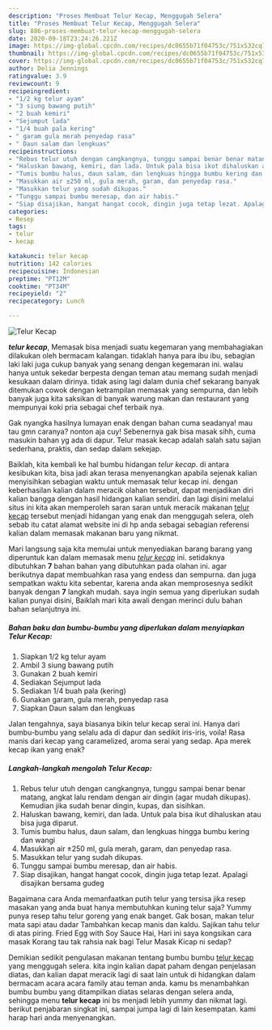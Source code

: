 ```yaml
---
description: "Proses Membuat Telur Kecap, Menggugah Selera"
title: "Proses Membuat Telur Kecap, Menggugah Selera"
slug: 886-proses-membuat-telur-kecap-menggugah-selera
date: 2020-09-18T23:24:26.221Z
image: https://img-global.cpcdn.com/recipes/dc0655b71f04753c/751x532cq70/telur-kecap-foto-resep-utama.jpg
thumbnail: https://img-global.cpcdn.com/recipes/dc0655b71f04753c/751x532cq70/telur-kecap-foto-resep-utama.jpg
cover: https://img-global.cpcdn.com/recipes/dc0655b71f04753c/751x532cq70/telur-kecap-foto-resep-utama.jpg
author: Delia Jennings
ratingvalue: 3.9
reviewcount: 9
recipeingredient:
- "1/2 kg telur ayam"
- "3 siung bawang putih"
- "2 buah kemiri"
- "Sejumput lada"
- "1/4 buah pala kering"
- " garam gula merah penyedap rasa"
- " Daun salam dan lengkuas"
recipeinstructions:
- "Rebus telur utuh dengan cangkangnya, tunggu sampai benar benar matang, angkat lalu rendam dengan air dingin (agar mudah dikupas). Kemudian jika sudah benar dingin, kupas, dan sisihkan."
- "Haluskan bawang, kemiri, dan lada. Untuk pala bisa ikut dihaluskan atau bisa juga diparut."
- "Tumis bumbu halus, daun salam, dan lengkuas hingga bumbu kering dan wangi"
- "Masukkan air ±250 ml, gula merah, garam, dan penyedap rasa."
- "Masukkan telur yang sudah dikupas."
- "Tunggu sampai bumbu meresap, dan air habis."
- "Siap disajikan, hangat hangat cocok, dingin juga tetap lezat. Apalagi disajikan bersama gudeg"
categories:
- Resep
tags:
- telur
- kecap

katakunci: telur kecap 
nutrition: 142 calories
recipecuisine: Indonesian
preptime: "PT12M"
cooktime: "PT34M"
recipeyield: "2"
recipecategory: Lunch

---
```



![Telur Kecap](https://img-global.cpcdn.com/recipes/dc0655b71f04753c/751x532cq70/telur-kecap-foto-resep-utama.jpg)

<b><i>telur kecap</i></b>, Memasak bisa menjadi suatu kegemaran yang membahagiakan dilakukan oleh bermacam kalangan. tidaklah hanya para ibu ibu, sebagian laki laki juga cukup banyak yang senang dengan kegemaran ini. walau hanya untuk sekedar berpesta dengan teman atau memang sudah menjadi kesukaan dalam dirinya. tidak asing lagi dalam dunia chef sekarang banyak ditemukan cowok dengan ketrampilan memasak yang sempurna, dan lebih banyak juga kita saksikan di banyak warung makan dan restaurant yang mempunyai koki pria sebagai chef terbaik nya.

Gak nyangka hasilnya lumayan enak dengan bahan cuma seadanya! mau tau gmn caranya? nonton aja cuy! Sebenernya gak bisa masak sihh, cuma masukin bahan yg ada di dapur. Telur masak kecap adalah salah satu sajian sederhana, praktis, dan sedap dalam sekejap.

Baiklah, kita kembali ke hal bumbu hidangan <i>telur kecap</i>. di antara kesibukan kita, bisa jadi akan terasa menyenangkan apabila sejenak kalian menyisihkan sebagian waktu untuk memasak telur kecap ini. dengan keberhasilan kalian dalam meracik olahan tersebut, dapat menjadikan diri kalian bangga dengan hasil hidangan kalian sendiri. dan lagi disini melalui situs ini kita akan memperoleh saran saran untuk meracik makanan <u>telur kecap</u> tersebut menjadi hidangan yang enak dan menggugah selera, oleh sebab itu catat alamat website ini di hp anda sebagai sebagian referensi kalian dalam memasak makanan baru yang nikmat.


Mari langsung saja kita memulai untuk menyediakan barang barang yang diperuntuk kan dalam memasak menu <u><i>telur kecap</i></u> ini. setidaknya dibutuhkan <b>7</b> bahan bahan yang dibutuhkan pada olahan ini. agar berikutnya dapat membuahkan rasa yang endess dan sempurna. dan juga sempatkan waktu kita sebentar, karena anda akan memprosesnya sedikit banyak dengan <b>7</b> langkah mudah. saya ingin semua yang diperlukan sudah kalian punyai disini, Baiklah mari kita awali dengan merinci dulu bahan bahan selanjutnya ini.

<!--inarticleads1-->

##### Bahan baku dan bumbu-bumbu yang diperlukan dalam menyiapkan Telur Kecap:

1. Siapkan 1/2 kg telur ayam
1. Ambil 3 siung bawang putih
1. Gunakan 2 buah kemiri
1. Sediakan Sejumput lada
1. Sediakan 1/4 buah pala (kering)
1. Gunakan  garam, gula merah, penyedap rasa
1. Siapkan  Daun salam dan lengkuas


Jalan tengahnya, saya biasanya bikin telur kecap serai ini. Hanya dari bumbu-bumbu yang selalu ada di dapur dan sedikit iris-iris, voila! Rasa manis dari kecap yang caramelized, aroma serai yang sedap. Apa merek kecap ikan yang enak? 

<!--inarticleads2-->

##### Langkah-langkah mengolah Telur Kecap:

1. Rebus telur utuh dengan cangkangnya, tunggu sampai benar benar matang, angkat lalu rendam dengan air dingin (agar mudah dikupas). Kemudian jika sudah benar dingin, kupas, dan sisihkan.
1. Haluskan bawang, kemiri, dan lada. Untuk pala bisa ikut dihaluskan atau bisa juga diparut.
1. Tumis bumbu halus, daun salam, dan lengkuas hingga bumbu kering dan wangi
1. Masukkan air ±250 ml, gula merah, garam, dan penyedap rasa.
1. Masukkan telur yang sudah dikupas.
1. Tunggu sampai bumbu meresap, dan air habis.
1. Siap disajikan, hangat hangat cocok, dingin juga tetap lezat. Apalagi disajikan bersama gudeg


Bagaimana cara Anda memanfaatkan putih telur yang tersisa jika resep masakan yang anda buat hanya membutuhkan kuning telur saja? Yummy punya resep tahu telur goreng yang enak banget. Gak bosan, makan telur mata sapi atau dadar Tambahkan kecap manis dan kaldu. Sajikan tahu telur di atas piring. Fried Egg with Soy Sauce Hai, Hari ini saya kongsikan cara masak Korang tau tak rahsia nak bagi Telur Masak Kicap ni sedap? 

Demikian sedikit pengulasan makanan tentang bumbu bumbu <u>telur kecap</u> yang menggugah selera. kita ingin kalian dapat paham dengan penjelasan diatas, dan kalian dapat meracik lagi di saat lain untuk di hidangkan dalam bermacam acara acara family atau teman anda. kamu bs menambahkan bumbu bumbu yang ditampilkan diatas selaras dengan selera anda, sehingga menu <b>telur kecap</b> ini bs menjadi lebih yummy dan nikmat lagi. berikut penjabaran singkat ini, sampai jumpa lagi di lain kesempatan. kami harap hari anda menyenangkan.
